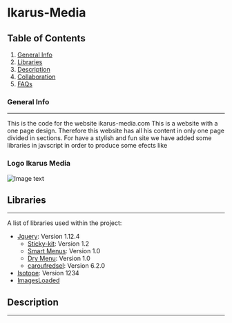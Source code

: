 # Ikarus-Media
## Table of Contents
1. [General Info](#general-info)
2. [Libraries](#libraries)
3. [Description](#description)
4. [Collaboration](#collaboration)
5. [FAQs](#faqs)

### General Info
***
This is the code for the website ikarus-media.com This is a website with a  one page design. Therefore this website has all his content in only one page divided in sections. For have a stylish and fun site we have added some libraries in javscript in order to produce some efects like
### Logo Ikarus Media
![Image text](https://www.ikarus-media.com/images/logo-loader128.gif)
## Libraries
***
A list of libraries used within the project:
* [Jquery](https://jquery.com/): Version 1.12.4     
  *  [Sticky-kit](https://leafo.net/sticky-kit/): Version 1.2
  *  [Smart Menus](https://www.smartmenus.org/): Version 1.0
  *  [Dry Menu](https://searchcode.com/codesearch/view/42935870/): Version 1.0
  *  [caroufredsel](https://cdnjs.com/libraries/jquery.caroufredsel): Version 6.2.0
* [Isotope](https://isotope.metafizzy.co/): Version 1234
* [ImagesLoaded](https://imagesloaded.desandro.com/)

## Description
***
